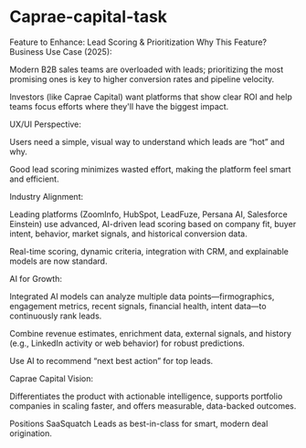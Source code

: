 # Caprae-capital-task
Feature to Enhance: Lead Scoring &amp; Prioritization
Why This Feature?
Business Use Case (2025):

Modern B2B sales teams are overloaded with leads; prioritizing the most promising ones is key to higher conversion rates and pipeline velocity.

Investors (like Caprae Capital) want platforms that show clear ROI and help teams focus efforts where they'll have the biggest impact.

UX/UI Perspective:

Users need a simple, visual way to understand which leads are “hot” and why.

Good lead scoring minimizes wasted effort, making the platform feel smart and efficient.

Industry Alignment:

Leading platforms (ZoomInfo, HubSpot, LeadFuze, Persana AI, Salesforce Einstein) use advanced, AI-driven lead scoring based on company fit, buyer intent, behavior, market signals, and historical conversion data.

Real-time scoring, dynamic criteria, integration with CRM, and explainable models are now standard.

AI for Growth:

Integrated AI models can analyze multiple data points—firmographics, engagement metrics, recent signals, financial health, intent data—to continuously rank leads.

Combine revenue estimates, enrichment data, external signals, and history (e.g., LinkedIn activity or web behavior) for robust predictions.

Use AI to recommend “next best action” for top leads.

Caprae Capital Vision:

Differentiates the product with actionable intelligence, supports portfolio companies in scaling faster, and offers measurable, data-backed outcomes.

Positions SaaSquatch Leads as best-in-class for smart, modern deal origination.

